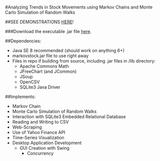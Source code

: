 #Analyzing Trends in Stock Movements using Markov Chains and Monte Carlo Simulation of Random Walks

##SEE DEMONSTRATIONS [HERE](http://d-soni.github.io/Markov-Stock-Analysis)!

###Download the executable .jar file [here](https://github.com/d-soni/Markov-Stock-Analysis/raw/master/markovstock.jar).

##Dependencies:
* Java SE 8 recommended (should work on anything 6+)
* markovstock.jar file to use right away
* Files in repo if building from source, including .jar files in /lib directory:
	* Apache Commons Math
	* JFreeChart (and JCommon)
	* JSoup
	* OpenCSV
	* SQLite3 Java Driver

##Implements:
* Markov Chain
* Monte Carlo Simulation of Random Walks
* Interaction with SQLite3 Embedded Relational Database
* Reading and Writing to CSV
* Web-Scraping
* Use of Yahoo Finance API
* Time-Series Visualization
* Desktop Application Development
	* GUI Creation with Swing
		* Concurrency
